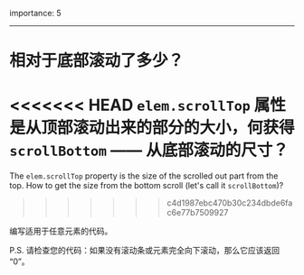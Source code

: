 importance: 5

---

# 相对于底部滚动了多少？

<<<<<<< HEAD
 `elem.scrollTop` 属性是从顶部滚动出来的部分的大小，何获得 `scrollBottom` —— 从底部滚动的尺寸？
=======
The `elem.scrollTop` property is the size of the scrolled out part from the top. How to get the size from the bottom scroll (let's call it `scrollBottom`)?
>>>>>>> c4d1987ebc470b30c234dbde6fac6e77b7509927

编写适用于任意元素的代码。

P.S. 请检查您的代码：如果没有滚动条或元素完全向下滚动，那么它应该返回 “0”。

